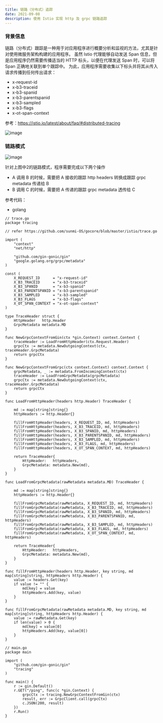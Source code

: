 ```yaml
---
title: 链路（分布式）追踪
date: 2021-09-08
description: 使用 Istio 实现 http 及 grpc 链路追踪
---
```


### 背景信息

链路（分布式）跟踪是一种用于对应用程序进行概要分析和监视的方法，尤其是针对使用微服务架构构建的应用程序。
虽然 Istio 代理能够自动发送 Span 信息，但是应用程序仍然需要传播适当的 HTTP 标头，以便在代理发送 Span 时，可以将 Span 正确地关联到单个跟踪中。
为此，应用程序需要收集以下标头并将其从传入请求传播到任何传出请求：

- x-request-id
- x-b3-traceid
- x-b3-spanid
- x-b3-parentspanid
- x-b3-sampled
- x-b3-flags
- x-ot-span-context

参考：https://istio.io/latest/about/faq/#distributed-tracing

![image](https://user-images.githubusercontent.com/6275608/132476548-de02b369-d9b7-4a11-bb98-9f5fe8143dad.png)


### 链路模式

![image](https://user-images.githubusercontent.com/6275608/132476627-2c886b03-f18a-4311-96e1-c867e0c78908.png)

针对上图中2的链路模式，程序需要完成以下两个操作

- A 调用 B 的时候，需要把 A 接收的跟踪 http headers 转换成跟踪 grpc metadata 传递给 B
- B 调用 C 的时候，需要把 A 传递的跟踪 grpc metadata 透传给 C

参考代码：

- golang 

``` golang
// trace.go
package tracing

// refer https://github.com/sunmi-OS/gocore/blob/master/istio/trace.go

import (
	"context"
	"net/http"

	"github.com/gin-gonic/gin"
	"google.golang.org/grpc/metadata"
)

const (
	X_REQUEST_ID      = "x-request-id"
	X_B3_TRACEID      = "x-b3-traceid"
	X_B3_SPANID       = "x-b3-spanid"
	X_B3_PARENTSPANID = "x-b3-parentspanid"
	X_B3_SAMPLED      = "x-b3-sampled"
	X_B3_FLAGS        = "x-b3-flags"
	X_OT_SPAN_CONTEXT = "x-ot-span-context"
)

type TraceHeader struct {
	HttpHeader   http.Header
	GrpcMetadata metadata.MD
}

func NewGrpcContextFromGin(ctx *gin.Context) context.Context {
	traceHeader := LoadFromHttpHeader(ctx.Request.Header)
	grpcCtx := metadata.NewOutgoingContext(ctx, traceHeader.GrpcMetadata)
	return grpcCtx
}

func NewGrpcContextFromGrpc(ctx context.Context) context.Context {
	grpcMetadata, _ := metadata.FromIncomingContext(ctx)
	traceHeader := LoadFromGrpcMetadata(grpcMetadata)
	grpcCtx := metadata.NewOutgoingContext(ctx, traceHeader.GrpcMetadata)
	return grpcCtx
}

func LoadFromHttpHeader(headers http.Header) TraceHeader {

	md := map[string]string{}
	httpHeaders := http.Header{}

	fillFromHttpHeader(headers, X_REQUEST_ID, md, httpHeaders)
	fillFromHttpHeader(headers, X_B3_TRACEID, md, httpHeaders)
	fillFromHttpHeader(headers, X_B3_SPANID, md, httpHeaders)
	fillFromHttpHeader(headers, X_B3_PARENTSPANID, md, httpHeaders)
	fillFromHttpHeader(headers, X_B3_SAMPLED, md, httpHeaders)
	fillFromHttpHeader(headers, X_B3_FLAGS, md, httpHeaders)
	fillFromHttpHeader(headers, X_OT_SPAN_CONTEXT, md, httpHeaders)

	return TraceHeader{
		HttpHeader:   httpHeaders,
		GrpcMetadata: metadata.New(md),
	}
}

func LoadFromGrpcMetadata(rawMetadata metadata.MD) TraceHeader {

	md := map[string]string{}
	httpHeaders := http.Header{}

	fillFromGrpcMetadata(rawMetadata, X_REQUEST_ID, md, httpHeaders)
	fillFromGrpcMetadata(rawMetadata, X_B3_TRACEID, md, httpHeaders)
	fillFromGrpcMetadata(rawMetadata, X_B3_SPANID, md, httpHeaders)
	fillFromGrpcMetadata(rawMetadata, X_B3_PARENTSPANID, md, httpHeaders)
	fillFromGrpcMetadata(rawMetadata, X_B3_SAMPLED, md, httpHeaders)
	fillFromGrpcMetadata(rawMetadata, X_B3_FLAGS, md, httpHeaders)
	fillFromGrpcMetadata(rawMetadata, X_OT_SPAN_CONTEXT, md, httpHeaders)

	return TraceHeader{
		HttpHeader:   httpHeaders,
		GrpcMetadata: metadata.New(md),
	}
}

func fillFromHttpHeader(headers http.Header, key string, md map[string]string, httpHeaders http.Header) {
	value := headers.Get(key)
	if value != "" {
		md[key] = value
		httpHeaders.Add(key, value)
	}
}

func fillFromGrpcMetadata(rawMetadata metadata.MD, key string, md map[string]string, httpHeaders http.Header) {
	value := rawMetadata.Get(key)
	if len(value) > 0 {
		md[key] = value[0]
		httpHeaders.Add(key, value[0])
	}
}

// main.go
package main

import (
	"github.com/gin-gonic/gin"
	"tracing"
)  

func main() {
	r := gin.Default()
	r.GET("/ping", func(c *gin.Context) {
		grpcCtx := tracing.NewGrpcContextFromGin(ctx)
		result, err := GrpcClient.call(grpcCtx)
		c.JSON(200, result)
	})
	r.Run()
}
 
```
